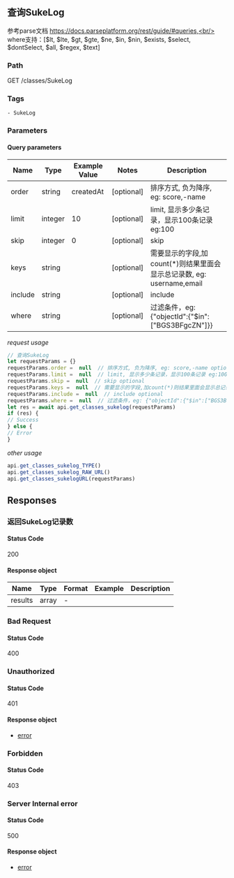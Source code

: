 ## 查询SukeLog

参考parse文档 https://docs.parseplatform.org/rest/guide/#queries,<br/><br/>where支持：[$lt, $lte, $gt, $gte, $ne, $in, $nin, $exists, $select, $dontSelect, $all, $regex, $text]
### Path
GET /classes/SukeLog

### Tags
    - SukeLog
### Parameters

#### Query parameters

| Name | Type | Example Value | Notes | Description |
| ---- | ---- | ------------- | -------- | ----------- |
| order | string | createdAt |  [optional]  | 排序方式, 负为降序, eg: score,-name |
| limit | integer | 10 |  [optional]  | limit, 显示多少条记录，显示100条记录 eg:100 |
| skip | integer | 0 |  [optional]  | skip |
| keys | string |  |  [optional]  | 需要显示的字段,加count(*)则结果里面会显示总记录数, eg: username,email |
| include | string |  |  [optional]  | include |
| where | string |  |  [optional]  | 过滤条件，eg: {"objectId":{"$in":["BGS3BFgcZN"]}} |

*request usage*
```javascript
// 查询SukeLog
let requestParams = {}
requestParams.order =  null  // 排序方式, 负为降序, eg: score,-name optional
requestParams.limit =  null  // limit, 显示多少条记录，显示100条记录 eg:100 optional
requestParams.skip =  null  // skip optional
requestParams.keys =  null  // 需要显示的字段,加count(*)则结果里面会显示总记录数, eg: username,email optional
requestParams.include =  null  // include optional
requestParams.where =  null  // 过滤条件，eg: {"objectId":{"$in":["BGS3BFgcZN"]}} optional
let res = await api.get_classes_sukelog(requestParams)
if (res) {
// Success
} else {
// Error
}
```
*other usage*
```javascript
api.get_classes_sukelog_TYPE()
api.get_classes_sukelog_RAW_URL()
api.get_classes_sukelogURL(requestParams)
```

## Responses
### 返回SukeLog记录数

#### Status Code
200


#### Response object
| Name | Type | Format | Example | Description |
| ---- | ---- | ------ | ------- | ----------- |
| results | array |  -  |  |  |

### Bad Request

#### Status Code
400



### Unauthorized

#### Status Code
401


#### Response object
* [error](../models/error.md)

### Forbidden

#### Status Code
403



### Server Internal error

#### Status Code
500


#### Response object
* [error](../models/error.md)

